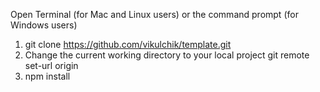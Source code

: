 Open Terminal (for Mac and Linux users) or the command prompt (for Windows users)

1. git clone https://github.com/vikulchik/template.git
2. Change the current working directory to your local project git remote set-url origin
3. npm install